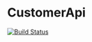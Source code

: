 # CustomerApi

[![Build Status](https://dev.azure.com/ehabali-alten/CustomerApi/_apis/build/status/CustomerApi-dev-as%20-%20CI?branchName=master)](https://dev.azure.com/ehabali-alten/CustomerApi/_build/latest?definitionId=5&branchName=master)

